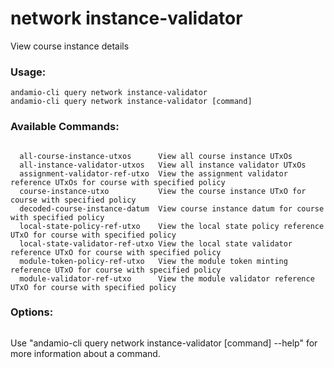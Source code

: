 # network instance-validator
View course instance details

### Usage:
```
andamio-cli query network instance-validator
andamio-cli query network instance-validator [command]
```

### Available Commands:
```

  all-course-instance-utxos      View all course instance UTxOs
  all-instance-validator-utxos   View all instance validator UTxOs
  assignment-validator-ref-utxo  View the assignment validator reference UTxOs for course with specified policy
  course-instance-utxo           View the course instance UTxO for course with specified policy
  decoded-course-instance-datum  View course instance datum for course with specified policy
  local-state-policy-ref-utxo    View the local state policy reference UTxO for course with specified policy
  local-state-validator-ref-utxo View the local state validator reference UTxO for course with specified policy
  module-token-policy-ref-utxo   View the module token minting reference UTxO for course with specified policy
  module-validator-ref-utxo      View the module validator reference UTxO for course with specified policy
```

### Options:
```

```

Use "andamio-cli query network instance-validator [command] --help" for more information about a command.

